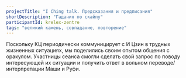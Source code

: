 ```yaml
---
projectTitle: "I Ching talk. Предсказания и предписания"
shortDescription: "Гадания по скайпу"
participantId: krelex-zentre
tags: "великий камень, совпадание, повторение"
---
```


Поскольку КЦ периодически коммуницирует с И Цзин в трудных жизненных ситуациях, мы поделились своим опытом общения с оракулом. Участницы сеанса смогли сделать свой запрос по поводу интересующей их ситуации и получить ответ в вольном переводе/интерпретации Маши и Руфи.
